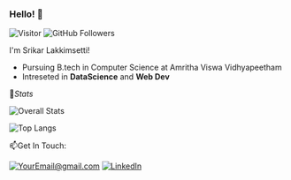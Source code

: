 ### Hello! 👋

![Visitor](https://visitor-badge.laobi.icu/badge?page_id=Slakkimsetty.Slakkimsetty)
![GitHub Followers](https://img.shields.io/github/followers/Slakkimsetty.svg?style=social&label=Follow&maxAge=2592000)

I'm Srikar Lakkimsetti!
- Pursuing B.tech in Computer Science at Amritha Viswa Vidhyapeetham
- Intreseted in **DataScience** and **Web Dev**

👀*Stats*


![Overall Stats](https://github-readme-stats.vercel.app/api?username=Slakkimsetty&count_private=true&show_icons=true&hide=contribs)

![Top Langs](https://github-readme-stats.vercel.app/api/top-langs/?username=Slakkimsetty&layout=compact)


📫Get In Touch:


<a href="mailto:srikar.lakkimsetti25@gmail.com">![YourEmail@gmail.com](https://img.shields.io/badge/Gmail-D14836?style=for-the-badge&logo=gmail&logoColor=white)</a>
<a href="<www.linkedin.com/in/srikar-lakkimsetti>">![LinkedIn](https://img.shields.io/badge/LinkedIn-0077B5?style=for-the-badge&logo=linkedin&logoColor=white)</a>

